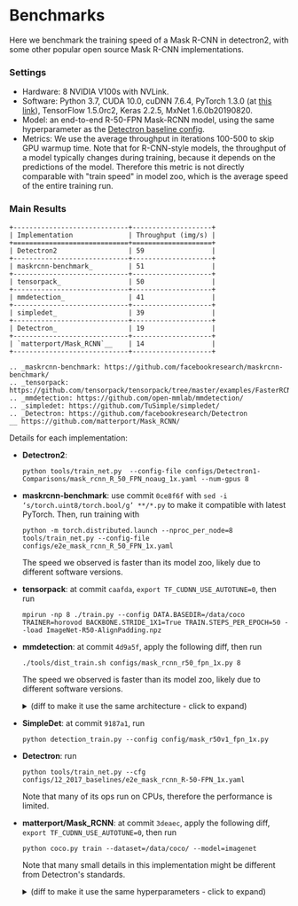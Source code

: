 
# Benchmarks

Here we benchmark the training speed of a Mask R-CNN in detectron2,
with some other popular open source Mask R-CNN implementations.


### Settings

* Hardware: 8 NVIDIA V100s with NVLink.
* Software: Python 3.7, CUDA 10.0, cuDNN 7.6.4, PyTorch 1.3.0 (at
  [this link](https://download.pytorch.org/whl/nightly/cu100/torch-1.3.0%2Bcu100-cp37-cp37m-linux_x86_64.whl)),
  TensorFlow 1.5.0rc2, Keras 2.2.5, MxNet 1.6.0b20190820.
* Model: an end-to-end R-50-FPN Mask-RCNN model, using the same hyperparameter as the
	[Detectron baseline config](https://github.com/facebookresearch/Detectron/blob/master/configs/12_2017_baselines/e2e_mask_rcnn_R-50-FPN_1x.yaml).
* Metrics: We use the average throughput in iterations 100-500 to skip GPU warmup time.
	Note that for R-CNN-style models, the throughput of a model typically changes during training, because
	it depends on the predictions of the model. Therefore this metric is not directly comparable with
	"train speed" in model zoo, which is the average speed of the entire training run.


### Main Results

```eval_rst
+-----------------------------+--------------------+
| Implementation              | Throughput (img/s) |
+=============================+====================+
| Detectron2                  | 59                 |
+-----------------------------+--------------------+
| maskrcnn-benchmark_         | 51                 |
+-----------------------------+--------------------+
| tensorpack_                 | 50                 |
+-----------------------------+--------------------+
| mmdetection_                | 41                 |
+-----------------------------+--------------------+
| simpledet_                  | 39                 |
+-----------------------------+--------------------+
| Detectron_                  | 19                 |
+-----------------------------+--------------------+
| `matterport/Mask_RCNN`__    | 14                 |
+-----------------------------+--------------------+

.. _maskrcnn-benchmark: https://github.com/facebookresearch/maskrcnn-benchmark/
.. _tensorpack: https://github.com/tensorpack/tensorpack/tree/master/examples/FasterRCNN
.. _mmdetection: https://github.com/open-mmlab/mmdetection/
.. _simpledet: https://github.com/TuSimple/simpledet/
.. _Detectron: https://github.com/facebookresearch/Detectron
__ https://github.com/matterport/Mask_RCNN/
```


Details for each implementation:

* __Detectron2__:
  ```
  python tools/train_net.py  --config-file configs/Detectron1-Comparisons/mask_rcnn_R_50_FPN_noaug_1x.yaml --num-gpus 8
  ```

* __maskrcnn-benchmark__: use commit `0ce8f6f` with `sed -i ‘s/torch.uint8/torch.bool/g’ **/*.py` to make it compatible with latest PyTorch.
  Then, run training with
  ```
  python -m torch.distributed.launch --nproc_per_node=8 tools/train_net.py --config-file configs/e2e_mask_rcnn_R_50_FPN_1x.yaml
  ```
  The speed we observed is faster than its model zoo, likely due to different software versions.

* __tensorpack__: at commit `caafda`, `export TF_CUDNN_USE_AUTOTUNE=0`, then run
  ```
  mpirun -np 8 ./train.py --config DATA.BASEDIR=/data/coco TRAINER=horovod BACKBONE.STRIDE_1X1=True TRAIN.STEPS_PER_EPOCH=50 --load ImageNet-R50-AlignPadding.npz
  ```

* __mmdetection__: at commit `4d9a5f`, apply the following diff, then run
	```
	./tools/dist_train.sh configs/mask_rcnn_r50_fpn_1x.py 8
	```

    The speed we observed is faster than its model zoo, likely due to different software versions.

	<details>
	<summary>
	(diff to make it use the same architecture - click to expand)
	</summary>
	```diff
	diff --git i/configs/mask_rcnn_r50_fpn_1x.py w/configs/mask_rcnn_r50_fpn_1x.py
	index 04f6d22..ed721f2 100644
	--- i/configs/mask_rcnn_r50_fpn_1x.py
	+++ w/configs/mask_rcnn_r50_fpn_1x.py
	@@ -1,14 +1,15 @@
	# model settings
	model = dict(
		type='MaskRCNN',
	-    pretrained='torchvision://resnet50',
	+    pretrained='open-mmlab://resnet50_caffe',
		backbone=dict(
			type='ResNet',
			depth=50,
			num_stages=4,
			out_indices=(0, 1, 2, 3),
			frozen_stages=1,
	-        style='pytorch'),
	+        norm_cfg=dict(type="BN", requires_grad=False),
	+        style='caffe'),
		neck=dict(
			type='FPN',
			in_channels=[256, 512, 1024, 2048],
	@@ -115,7 +116,7 @@ test_cfg = dict(
	dataset_type = 'CocoDataset'
	data_root = 'data/coco/'
	img_norm_cfg = dict(
	-    mean=[123.675, 116.28, 103.53], std=[58.395, 57.12, 57.375], to_rgb=True)
	+    mean=[123.675, 116.28, 103.53], std=[1.0, 1.0, 1.0], to_rgb=False)
	train_pipeline = [
		dict(type='LoadImageFromFile'),
		dict(type='LoadAnnotations', with_bbox=True, with_mask=True),
	```
	</details>

* __SimpleDet__: at commit `9187a1`, run
	```
	python detection_train.py --config config/mask_r50v1_fpn_1x.py
	```

* __Detectron__: run
  ```
  python tools/train_net.py --cfg configs/12_2017_baselines/e2e_mask_rcnn_R-50-FPN_1x.yaml
  ```
  Note that many of its ops run on CPUs, therefore the performance is limited.

* __matterport/Mask_RCNN__: at commit `3deaec`, apply the following diff, `export TF_CUDNN_USE_AUTOTUNE=0`, then run
	```
	python coco.py train --dataset=/data/coco/ --model=imagenet
	```
  Note that many small details in this implementation might be different
  from Detectron's standards.

	<details>
	<summary>
	(diff to make it use the same hyperparameters - click to expand)
	</summary>
	```diff
	diff --git i/mrcnn/model.py w/mrcnn/model.py
	index 62cb2b0..61d7779 100644
	--- i/mrcnn/model.py
	+++ w/mrcnn/model.py
	@@ -2367,8 +2367,8 @@ class MaskRCNN():
				epochs=epochs,
				steps_per_epoch=self.config.STEPS_PER_EPOCH,
				callbacks=callbacks,
	-            validation_data=val_generator,
	-            validation_steps=self.config.VALIDATION_STEPS,
	+            #validation_data=val_generator,
	+            #validation_steps=self.config.VALIDATION_STEPS,
				max_queue_size=100,
				workers=workers,
				use_multiprocessing=True,
	diff --git i/mrcnn/parallel_model.py w/mrcnn/parallel_model.py
	index d2bf53b..060172a 100644
	--- i/mrcnn/parallel_model.py
	+++ w/mrcnn/parallel_model.py
	@@ -32,6 +32,7 @@ class ParallelModel(KM.Model):
			keras_model: The Keras model to parallelize
			gpu_count: Number of GPUs. Must be > 1
			"""
	+        super().__init__()
			self.inner_model = keras_model
			self.gpu_count = gpu_count
			merged_outputs = self.make_parallel()
	diff --git i/samples/coco/coco.py w/samples/coco/coco.py
	index 5d172b5..239ed75 100644
	--- i/samples/coco/coco.py
	+++ w/samples/coco/coco.py
	@@ -81,7 +81,10 @@ class CocoConfig(Config):
		IMAGES_PER_GPU = 2

		# Uncomment to train on 8 GPUs (default is 1)
	-    # GPU_COUNT = 8
	+    GPU_COUNT = 8
	+    BACKBONE = "resnet50"
	+    STEPS_PER_EPOCH = 50
	+    TRAIN_ROIS_PER_IMAGE = 512

		# Number of classes (including background)
		NUM_CLASSES = 1 + 80  # COCO has 80 classes
	@@ -496,29 +499,10 @@ if __name__ == '__main__':
			# *** This training schedule is an example. Update to your needs ***

			# Training - Stage 1
	-        print("Training network heads")
			model.train(dataset_train, dataset_val,
						learning_rate=config.LEARNING_RATE,
						epochs=40,
	-                    layers='heads',
	-                    augmentation=augmentation)
	-
	-        # Training - Stage 2
	-        # Finetune layers from ResNet stage 4 and up
	-        print("Fine tune Resnet stage 4 and up")
	-        model.train(dataset_train, dataset_val,
	-                    learning_rate=config.LEARNING_RATE,
	-                    epochs=120,
	-                    layers='4+',
	-                    augmentation=augmentation)
	-
	-        # Training - Stage 3
	-        # Fine tune all layers
	-        print("Fine tune all layers")
	-        model.train(dataset_train, dataset_val,
	-                    learning_rate=config.LEARNING_RATE / 10,
	-                    epochs=160,
	-                    layers='all',
	+                    layers='3+',
						augmentation=augmentation)

		elif args.command == "evaluate":
	```
	</details>
